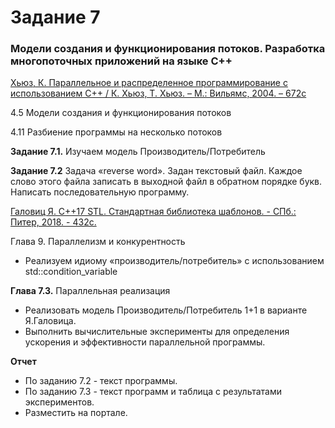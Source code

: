 # Задание 7

### Модели создания и функционирования потоков. Разработка многопоточных приложений на языке С++

[Хьюз, К. Параллельное и распределенное программирование с 
использованием C++ / К. Хьюз, Т. Хьюз. – М.: Вильямс, 2004. – 672с](https://github.com/IBetULookGood/bsu/blob/master/Parallel%20Systems%20(%D0%A0%D0%B0%D1%81%D0%BF%D1%80%D0%B5%D0%B4%D0%B5%D0%BB%D0%B5%D0%BD%D0%BD%D1%8B%D0%B5%20%D0%B8%20%D0%BF%D0%B0%D1%80%D0%B0%D0%BB%D0%BB%D0%B5%D0%BB%D1%8C%D0%BD%D1%8B%D0%B5%20%D1%81%D0%B8%D1%81%D1%82%D0%B5%D0%BC%D1%8B)/lab_7/theory1.djvu)

4.5 Модели создания и функционирования потоков

4.11 Разбиение программы на несколько потоков

__Задание 7.1.__ Изучаем модель Производитель/Потребитель

__Задание 7.2__ Задача «reverse word». Задан текстовый файл. Каждое слово этого файла записать в выходной файл в обратном порядке букв. Написать последовательную программу.

[Галовиц Я. С++17 STL. Стандартная библиотека шаблонов. - СПб.: Питер, 2018. - 432с.](https://github.com/IBetULookGood/bsu/blob/master/Parallel%20Systems%20(%D0%A0%D0%B0%D1%81%D0%BF%D1%80%D0%B5%D0%B4%D0%B5%D0%BB%D0%B5%D0%BD%D0%BD%D1%8B%D0%B5%20%D0%B8%20%D0%BF%D0%B0%D1%80%D0%B0%D0%BB%D0%BB%D0%B5%D0%BB%D1%8C%D0%BD%D1%8B%D0%B5%20%D1%81%D0%B8%D1%81%D1%82%D0%B5%D0%BC%D1%8B)/lab_7/theory2.pdf)

Глава 9. Параллелизм и конкурентность
+ Реализуем идиому «производитель/потребитель» с использованием std::condition_variable

__Глава 7.3.__ Параллельная реализация
+ Реализовать модель Производитель/Потребитель 1+1 в варианте Я.Галовица.
+ Выполнить вычислительные эксперименты для определения ускорения и эффективности параллельной программы.

__Отчет__
+ По заданию 7.2 - текст программы.
+ По заданию 7.3 - текст программ и таблица с результатами экспериментов.
+ Разместить на портале.